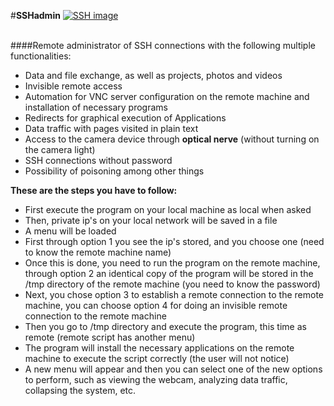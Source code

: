 #<b>SSHadmin</b>
[![SSH image](https://s29.postimg.org/bmbim4x9z/ssh_key.jpg)](#)<br><br>

####Remote administrator of SSH connections with the following multiple functionalities:

- Data and file exchange, as well as projects, photos and videos <br>
- Invisible remote access <br>
- Automation for VNC server configuration on the remote machine and installation of necessary programs <br>
- Redirects for graphical execution of Applications <br>
- Data traffic with pages visited in plain text <br>
- Access to the camera device through <b>optical nerve</b> (without turning on the camera light) <br>
- SSH connections without password <br> 
- Possibility of poisoning among other things <br>

<b>These are the steps you have to follow:</b>

- First execute the program on your local machine as local when asked <br>
- Then, private ip's on your local network will be saved in a file <br>
- A menu will be loaded <br>
- First through option 1 you see the ip's stored, and you choose one (need to know the remote machine name) <br>
- Once this is done, you need to run the program on the remote machine, through option 2 an identical copy of the program will be stored in the /tmp directory of the remote machine (you need to know the password) <br>
- Next, you chose option 3 to establish a remote connection to the remote machine, you can choose option 4 for doing an invisible remote connection to the remote machine <br>
- Then you go to /tmp directory and execute the program, this time as remote (remote script has another menu) <br>
- The program will install the necessary applications on the remote machine to execute the script correctly (the user will not notice) <br>
- A new menu will appear and then you can select one of the new options to perform, such as viewing the webcam, analyzing data traffic, collapsing the system, etc. <br>
